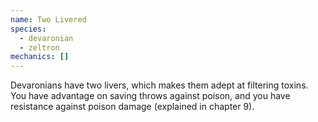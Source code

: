 ```yaml
---
name: Two Livered
species:
  - devaronian
  - zeltron
mechanics: []
---
```

Devaronians have two livers, which makes them adept at filtering toxins. You have advantage on saving throws against poison, and you have resistance against poison damage (explained in chapter 9).
